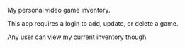 My personal video game inventory.

This app requires a login to add, update, or delete a game.

Any user can view my current inventory though.
